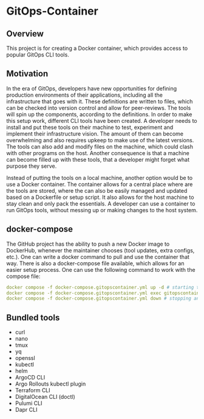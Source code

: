 # GitOps-Container

## Overview
This project is for creating a Docker container, which provides access to popular GitOps CLI tools.

## Motivation
In the era of GitOps, developers have new opportunities for defining production environments of their applications, including all the infrastructure that goes with it. These definitions are written to files, which can be checked into version control and allow for peer-reviews. The tools will spin up the components, according to the definitions.
In order to make this setup work, different CLI tools have been created. A developer needs to install and put these tools on their machine to test, experiment and implement their infrastructure vision. The amount of them can become overwhelming and also requires upkeep to make use of the latest versions. The tools can also add and modify files on the machine, which could clash with other programs on the host. Another consequence is that a machine can become filled up with these tools, that a developer might forget what purpose they serve.

Instead of putting the tools on a local machine, another option would be to use a Docker container. The container allows for a central place where are the tools are stored, where the can also be easily managed and updated based on a Dockerfile or setup script. It also allows for the host machine to stay clean and only pack the essentials. A developer can use a container to run GitOps tools, without messing up or making changes to the host system.

## docker-compose
The GitHub project has the ability to push a new Docker image to DockerHub, whenever the maintainer chooses (tool updates, extra configs, etc.).
One can write a docker command to pull and use the container that way. There is also a docker-compose file available, which allows for an easier setup process. One can use the following command to work with the compose file:
```yml
docker compose -f docker-compose.gitopscontainer.yml up -d # starting the container in the background
docker compose -f docker-compose.gitopscontainer.yml exec gitopscontainer sh # accessing the container
docker compose -f docker-compose.gitopscontainer.yml down # stopping and deleting the container

```

## Bundled tools
- curl
- nano
- tmux
- yq
- openssl
- kubectl
- helm
- ArgoCD CLI
- Argo Rollouts kubectl plugin
- Terraform CLI
- DigitalOcean CLI (doctl)
- Pulumi CLI
- Dapr CLI
